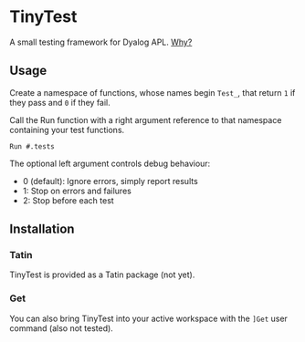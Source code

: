 # TinyTest
A small testing framework for Dyalog APL. [Why?](CONTEXT.md)

## Usage
Create a namespace of functions, whose names begin `Test_`, that return `1` if they pass and `0` if they fail.

Call the Run function with a right argument reference to that namespace containing your test functions.

```
Run #.tests
```

The optional left argument controls debug behaviour:
- 0 (default): Ignore errors, simply report results
- 1: Stop on errors and failures
- 2: Stop before each test

## Installation

### Tatin
TinyTest is provided as a Tatin package (not yet).

### Get
You can also bring TinyTest into your active workspace with the `]Get` user command (also not tested).
